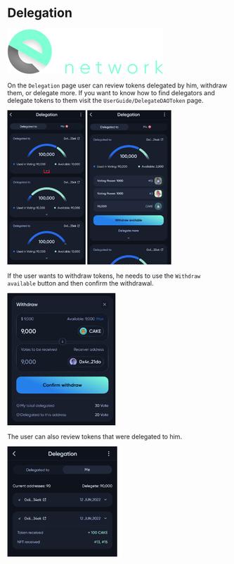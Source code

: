 # Delegation

![Logo](../img/logoDeXe.svg)

On the `Delegation` page user can review tokens delegated by him, withdraw them, or delegate more. If you want to know how to find delegators and delegate tokens to them visit the `UserGuide/DelegateDAOToken` page.


<img src="../img/userGuideDelegation/userGuideImg_DelagationPage.png" height="350" />
<img src="../img/userGuideDelegation/userGuideImg_DelagationPageOpen.png" height="350" />

If the user wants to withdraw tokens, he needs to use the `Withdraw available` button and then confirm the withdrawal.

<img src="../img/userGuideDelegation/userGuideImg_DelagationConfirmWithdraw.png" height="300" />

The user can also review tokens that were delegated to him.

<img src="../img/userGuideDelegation/userGuideImg_DelagationMe.png" height="250" />